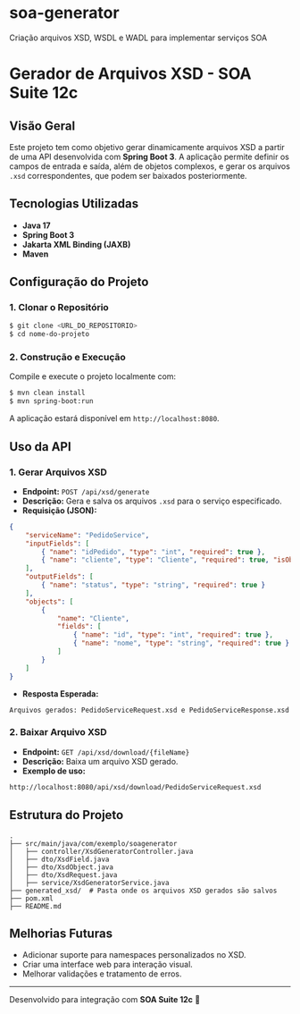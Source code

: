 # soa-generator
Criação arquivos XSD, WSDL e WADL para implementar serviços SOA

# Gerador de Arquivos XSD - SOA Suite 12c

## Visão Geral
Este projeto tem como objetivo gerar dinamicamente arquivos XSD a partir de uma API desenvolvida com **Spring Boot 3**. A aplicação permite definir os campos de entrada e saída, além de objetos complexos, e gerar os arquivos `.xsd` correspondentes, que podem ser baixados posteriormente.

## Tecnologias Utilizadas
- **Java 17**
- **Spring Boot 3**
- **Jakarta XML Binding (JAXB)**
- **Maven**

## Configuração do Projeto
### **1. Clonar o Repositório**
```sh
$ git clone <URL_DO_REPOSITORIO>
$ cd nome-do-projeto
```

### **2. Construção e Execução**
Compile e execute o projeto localmente com:
```sh
$ mvn clean install
$ mvn spring-boot:run
```

A aplicação estará disponível em `http://localhost:8080`.

## Uso da API
### **1. Gerar Arquivos XSD**
- **Endpoint:** `POST /api/xsd/generate`
- **Descrição:** Gera e salva os arquivos `.xsd` para o serviço especificado.
- **Requisição (JSON):**
```json
{
    "serviceName": "PedidoService",
    "inputFields": [
        { "name": "idPedido", "type": "int", "required": true },
        { "name": "cliente", "type": "Cliente", "required": true, "isObject": true }
    ],
    "outputFields": [
        { "name": "status", "type": "string", "required": true }
    ],
    "objects": [
        {
            "name": "Cliente",
            "fields": [
                { "name": "id", "type": "int", "required": true },
                { "name": "nome", "type": "string", "required": true }
            ]
        }
    ]
}
```
- **Resposta Esperada:**
```text
Arquivos gerados: PedidoServiceRequest.xsd e PedidoServiceResponse.xsd
```

### **2. Baixar Arquivo XSD**
- **Endpoint:** `GET /api/xsd/download/{fileName}`
- **Descrição:** Baixa um arquivo XSD gerado.
- **Exemplo de uso:**
```sh
http://localhost:8080/api/xsd/download/PedidoServiceRequest.xsd
```

## Estrutura do Projeto
```
.
├── src/main/java/com/exemplo/soagenerator
│   ├── controller/XsdGeneratorController.java
│   ├── dto/XsdField.java
│   ├── dto/XsdObject.java
│   ├── dto/XsdRequest.java
│   ├── service/XsdGeneratorService.java
├── generated_xsd/  # Pasta onde os arquivos XSD gerados são salvos
├── pom.xml
├── README.md
```

## Melhorias Futuras
- Adicionar suporte para namespaces personalizados no XSD.
- Criar uma interface web para interação visual.
- Melhorar validações e tratamento de erros.

---
Desenvolvido para integração com **SOA Suite 12c** 🚀

